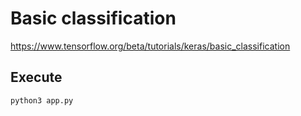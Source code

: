 # Basic classification

https://www.tensorflow.org/beta/tutorials/keras/basic_classification

## Execute
```shell script
python3 app.py
```




